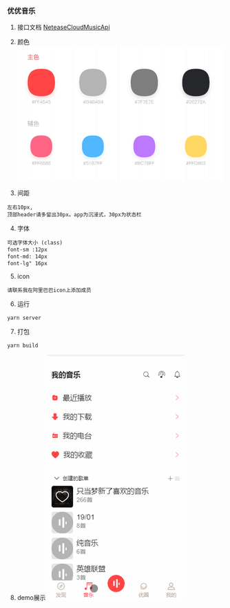 ### 优优音乐
1. 接口文档
[NeteaseCloudMusicApi](https://binaryify.github.io/NeteaseCloudMusicApi/#/?id=neteasecloudmusicapi)

2. 颜色
![image](./assets/color.png)
3. 间距

```
左右10px,
顶部header请多留出30px。app为沉浸式，30px为状态栏
```

4. 字体
    
```
可选字体大小 (class)
font-sm :12px
font-md: 14px
font-lg" 16px
```
5. icon
```
请联系我在阿里巴巴icon上添加成员
```
6. 运行
```
yarn server
```
7. 打包
```
yarn build
```
8. demo展示
![image](./assets/roulette.gif)
